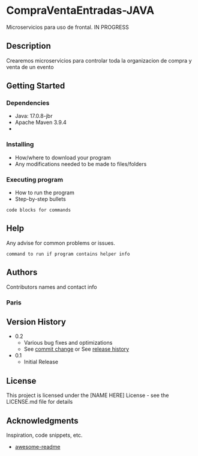 # CompraVentaEntradas-JAVA

Microservicios para uso de frontal. IN PROGRESS

## Description

Crearemos microservicios para controlar toda la organizacion de compra y venta de un evento

## Getting Started

### Dependencies

* Java: 17.0.8-jbr
* Apache Maven 3.9.4
* 

### Installing

* How/where to download your program
* Any modifications needed to be made to files/folders

### Executing program

* How to run the program
* Step-by-step bullets
```
code blocks for commands
```

## Help

Any advise for common problems or issues.
```
command to run if program contains helper info
```

## Authors

Contributors names and contact info

### Paris

## Version History

* 0.2
    * Various bug fixes and optimizations
    * See [commit change]() or See [release history]()
* 0.1
    * Initial Release

## License

This project is licensed under the [NAME HERE] License - see the LICENSE.md file for details

## Acknowledgments

Inspiration, code snippets, etc.
* [awesome-readme](https://github.com/matiassingers/awesome-readme)

